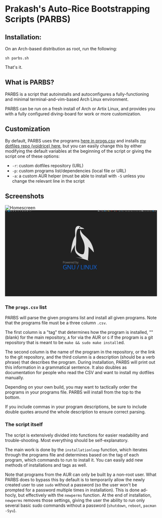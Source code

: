 # Prakash's Auto-Rice Bootstrapping Scripts (PARBS)

## Installation:

On an Arch-based distribution as root, run the following:

```
sh parbs.sh
```

That's it.

## What is PARBS?

PARBS is a script that autoinstalls and autoconfigures a fully-functioning
and minimal terminal-and-vim-based Arch Linux environment.

PARBS can be run on a fresh install of Arch or Artix Linux, and provides you
with a fully configured diving-board for work or more customization.

## Customization

By default, PARBS uses the programs [here in progs.csv](progs.csv) and installs
[my dotfiles repo (voidrice) here](https://github.com/prakash2033/archrice),
but you can easily change this by either modifying the default variables at the
beginning of the script or giving the script one of these options:

- `-r`: custom dotfiles repository (URL)
- `-p`: custom programs list/dependencies (local file or URL)
- `-a`: a custom AUR helper (must be able to install with `-S` unless you
  change the relevant line in the script
  
 ## Screenshots
![Homescreen](/screenshots/pic-selected-191103-2335-40.png?raw=true "Home Screen")
![St Terminal neofetch](/screenshots/pic-selected-210514-1818-08.png?raw=true "neofetch")

### The `progs.csv` list

PARBS will parse the given programs list and install all given programs. Note
that the programs file must be a three column `.csv`.

The first column is a "tag" that determines how the program is installed, ""
(blank) for the main repository, `A` for via the AUR or `G` if the program is a
git repository that is meant to be `make && sudo make install`ed.

The second column is the name of the program in the repository, or the link to
the git repository, and the third column is a description (should be a verb
phrase) that describes the program. During installation, PARBS will print out
this information in a grammatical sentence. It also doubles as documentation
for people who read the CSV and want to install my dotfiles manually.

Depending on your own build, you may want to tactically order the programs in
your programs file. PARBS will install from the top to the bottom.

If you include commas in your program descriptions, be sure to include double
quotes around the whole description to ensure correct parsing.

### The script itself

The script is extensively divided into functions for easier readability and
trouble-shooting. Most everything should be self-explanatory.

The main work is done by the `installationloop` function, which iterates
through the programs file and determines based on the tag of each program,
which commands to run to install it. You can easily add new methods of
installations and tags as well.

Note that programs from the AUR can only be built by a non-root user. What
PARBS does to bypass this by default is to temporarily allow the newly created
user to use `sudo` without a password (so the user won't be prompted for a
password multiple times in installation). This is done ad-hocly, but
effectively with the `newperms` function. At the end of installation,
`newperms` removes those settings, giving the user the ability to run only
several basic sudo commands without a password (`shutdown`, `reboot`,
`pacman -Syu`).
